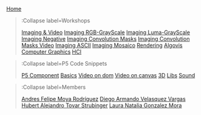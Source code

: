 [Home](/)

> :Collapse label=Workshops
> 
> [Imaging & Video](/docs/workshops/imaging)
> [Imaging RGB-GrayScale](/docs/workshops/imagingRGBGrayScale)
> [Imaging Luma-GrayScale](/docs/workshops/imagingLumaGrayScale)
> [Imaging Negative](/docs/workshops/imagingNegative)
> [Imaging Convolution Masks](/docs/workshops/imagingConvolutionMasks)
> [Imaging Convolution Masks Video](/docs/workshops/imagingConvolutionMasksVideos)
> [Imaging ASCII](/docs/workshops/imagingASCII)
> [Imaging Mosaico](/docs/workshops/imagingMosaico)
> [Rendering](/docs/workshops/rendering)
> [Algovis](/docs/workshops/algovis)
> [Computer Graphics](/docs/workshops/cg)
> [HCI](/docs/workshops/hci)

> :Collapse label=P5 Code Snippets
> 
> [P5 Component](/docs/snippets/component)
> [Basics](/docs/snippets/basic)
> [Video on dom](/docs/snippets/video-dom)
> [Video on canvas](/docs/snippets/video-canvas)
> [3D](/docs/snippets/3d)
> [Libs](/docs/snippets/lib)
> [Sound](/docs/snippets/sound)

> :Collapse label=Members
> 
> [Andres Felipe Moya Rodríguez](/docs/members/Andres-Felipe-Moya-Rodriguez)
> [Diego Armando Velasquez Vargas](/docs/members/Diego-Armando-Velasquez-Vargas)
> [Hubert Alejandro Tovar Strubinger](/docs/members/Hubert-Alejandro-Tovar-Strubinger)
> [Laura Natalia Gonzalez Mora](/docs/members/Laura-Natalia-Gonzalez-Mora)
